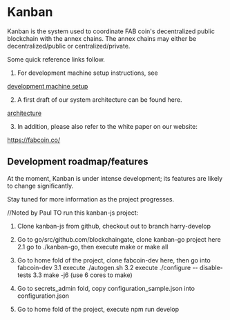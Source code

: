 # Kanban

Kanban is the system used to coordinate FAB coin's decentralized public blockchain with the annex chains. The annex chains may either be decentralized/public or centralized/private. 

Some quick reference links follow. 
1. For development machine setup instructions, see

[development machine setup](doc/development_machine_setup.md)

2. A first draft of our system architecture can be found here.

[architecture](doc/architecture.md)

3. In addition, please also refer to the white paper on our website:

https://fabcoin.co/


## Development roadmap/features
At the moment, Kanban is under intense development; its features are likely to change significantly. 

Stay tuned for more information as the project progresses. 



//Noted by Paul
TO run this kanban-js project:

1. Clone kanban-js from github, checkout out to branch harry-develop

2. Go to go/src/github.com/blockchaingate, clone kanban-go project here
    2.1 go to ./kanban-go,  then execute make or make all

3. Go to home fold of the project, clone fabcoin-dev here, then go into fabcoin-dev
    3.1 execute ./autogen.sh
    3.2 execute ./configure -- disable-tests
    3.3 make -j6   (use 6 cores to make)

4. Go to secrets_admin fold, copy configuration_sample.json into configuration.json

5. Go to home fold of the project, execute npm run develop
